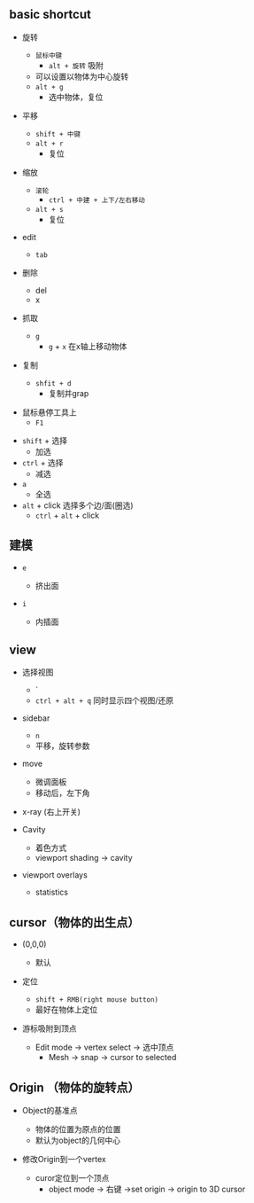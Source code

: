 ## basic shortcut
+ 旋转
    + `鼠标中键` 
        + `alt + 旋转` 吸附
    + 可以设置以物体为中心旋转
    + `alt + g`
        + 选中物体，复位

+ 平移
    + `shift + 中键` 
    + `alt + r`
        + 复位

+ 缩放
    + `滚轮`  
        + `ctrl + 中建 + 上下/左右移动`
    + `alt + s`
        + 复位

<!-- edit -->
+ edit
    + `tab`

+ 删除
    + del
    + x

+ 抓取
    + `g`
        + `g` + `x` 在x轴上移动物体

+ 复制
    + `shfit + d`
        + 复制并grap



<!-- help -->
+ 鼠标悬停工具上 
    + `F1`


<!-- 选择 -->
+ `shift` + 选择
    + 加选
+ `ctrl` + 选择
    + 减选
+ `a`
    + 全选
+ `alt` + click 选择多个边/面(圈选)
    + `ctrl` + `alt` + click


## 建模
+ `e`
    + 挤出面

+ `i`
    + 内插面

## view
+ 选择视图
    + `
    + `ctrl + alt + q` 同时显示四个视图/还原

+ sidebar
     + `n`
     + 平移，旋转参数

+ move
    + 微调面板
    + 移动后，左下角


+ x-ray (右上开关)

+ Cavity
    + 着色方式
    + viewport shading -> cavity

+ viewport overlays
    + statistics

## cursor（物体的出生点）
+ (0,0,0)
    + 默认

+ 定位
    + `shift + RMB(right mouse button)`
    + 最好在物体上定位

+ 游标吸附到顶点
    + Edit mode -> vertex select -> 选中顶点
        + Mesh -> snap -> cursor to selected


## Origin （物体的旋转点）

+ Object的基准点
    + 物体的位置为原点的位置
    + 默认为object的几何中心

+ 修改Origin到一个vertex
    + curor定位到一个顶点
        + object mode -> 右键 ->set origin -> origin to 3D cursor